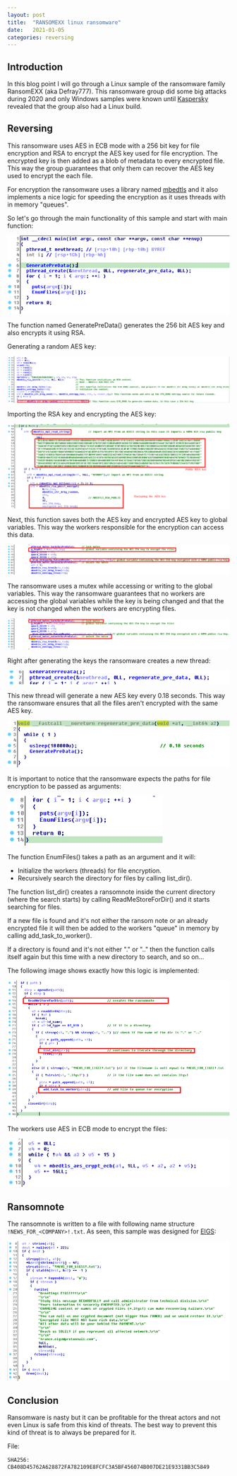 ```yaml
---
layout: post
title:  "RANSOMEXX linux ransomware"
date:   2021-01-05
categories: reversing
---
```


## Introduction

In this blog point I will go through a Linux sample of the ransomware family RansomEXX (aka Defray777). This ransomware group did some big attacks during 2020 and only Windows samples were known until [Kaspersky](https://securelist.com/ransomexx-trojan-attacks-linux-systems/99279/) revealed that the group also had a Linux build.

## Reversing

This ransomware uses AES in ECB mode with a 256 bit key for file encryption and RSA to encrypt the AES key used for file encryption. The encrypted key is then added as a blob of metadata to every encrypted file. This way the group guarantees that only them can recover the AES key used to encrypt the each file.

For encryption the ransomware uses a library named [mbedtls](https://tls.mbed.org) and it also implements a nice logic for speeding the encryption as it uses threads with in memory "queues".

So let's go through the main functionality of this sample and start with main function:

![main](/assets/images/ransomexx_linux/image1.png)

The function named GeneratePreData()  generates the 256 bit AES key and also encrypts it using RSA.

Generating a random AES key:

![AES key generation](/assets/images/ransomexx_linux/image2.png)

Importing the RSA key and encrypting the AES key:

![RSA key import and encryption](/assets/images/ransomexx_linux/image3.png)

Next, this function saves both the AES key and encrypted AES key to global variables. This way the workers responsible for the encryption can access this data.

![Global Variables](/assets/images/ransomexx_linux/image4.png)

The ransomware uses a mutex while accessing or writing to the global variables. This way the ransomware guarantees that no workers are accessing the global variables while the key is being changed and that the key is not changed when the workers are encrypting files.

![Mutex](/assets/images/ransomexx_linux/image5.png)

Right after generating the keys the ransomware creates a new thread:

![New Thread](/assets/images/ransomexx_linux/image6.png)

This new thread will generate a new AES key every 0.18 seconds. This way the ransomware ensures that all the files aren't encrypted with the same AES key.

![Updating the keys](/assets/images/ransomexx_linux/image7.png)

It is important to notice that the ransomware expects the paths for file encryption to be passed as arguments:

![Parsing Argv](/assets/images/ransomexx_linux/image8.png)

The function EnumFiles() takes a path as an argument and it will:

- Initialize the workers (threads) for file encryption.
- Recursively search the directory for files by calling list_dir().

The function list_dir() creates a ransomnote inside the current directory (where the search starts) by calling ReadMeStoreForDir() and it starts searching for files.

If a new file is found and it's not either the ransom note or an already encrypted file it will then be added to the workers "queue" in memory by calling add_task_to_worker(). 

If a directory is found and it's not either "." or ".." then the function calls itself again but this time with a new directory to search, and so on...

The following image shows exactly how this logic is implemented:

![Traversing directories](/assets/images/ransomexx_linux/image9.png)

The workers use AES in ECB mode to encrypt the files:

![AES encryption](/assets/images/ransomexx_linux/image10.png)

## Ransomnote

The ransomnote is written to a file with following name structure `!NEWS_FOR_<COMPANY>!.txt`. As seen, this sample was designed for [EIGS](https://www.eigsi.fr/):

![Ransomnote](/assets/images/ransomexx_linux/image11.png)

## Conclusion

Ransomware is nasty but it can be profitable for the threat actors and not even Linux is safe from this kind of threats. The best way to prevent this kind of threat is to always be prepared for it.

File:

```
SHA256: CB408D45762A628872FA782109E8FCFC3A5BF456074B007DE21E9331BB3C5849
```